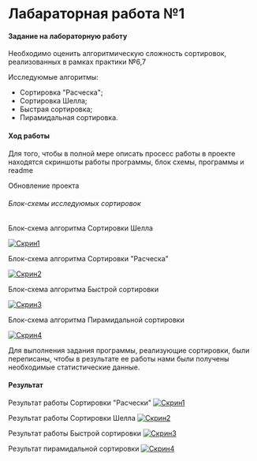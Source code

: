 # Лабараторная работа №1

#### Задание на лабораторную работу

Необходимо оценить алгоритмическую сложность сортировок, реализованных в рамках практики №6,7

Исследуюмые алгоритмы:
- Сортировка "Расческа";
- Сортировка Шелла;
- Быстрая сортировка;
- Пирамидальная сортировка.

#### Ход работы
Для того, чтобы в полной мере описать просесс работы в проекте находятся скриншоты работы программы, блок схемы, программы и readme

Обновление проекта


###### Блок-схемы исследуюмых сортировок

Блок-схема алгоритма Сортировки Шелла

[![Скрин1](https://github.com/mariakholodova/timp/blob/lab1/%D0%A8%D0%B5%D0%BB%D0%BB.jpg)](https://github.com/mariakholodova/timp/blob/lab1/%D0%A8%D0%B5%D0%BB%D0%BB.jpg)

Блок-схема алгоритма Сортировки "Расческа"

[![Скрин2](https://github.com/mariakholodova/timp/blob/lab1/%D0%A0%D0%B0%D1%81%D1%87%D0%B5%D1%81%D0%BA%D0%B0.jpg)](https://github.com/mariakholodova/timp/blob/lab1/%D0%A0%D0%B0%D1%81%D1%87%D0%B5%D1%81%D0%BA%D0%B0.jpg)

Блок-схема алгоритма Быстрой сортировки

[![Скрин3](https://github.com/mariakholodova/timp/blob/lab1/%D0%91%D1%8B%D1%81%D1%82%D1%80%D0%B0%D1%8F.jpg)](https://github.com/mariakholodova/timp/blob/lab1/%D0%91%D1%8B%D1%81%D1%82%D1%80%D0%B0%D1%8F.jpg)

Блок-схема алгоритма Пирамидальной сортировки

[![Скрин4](https://github.com/mariakholodova/timp/blob/lab1/%D0%9F%D0%B8%D1%80%D0%B0%D0%BC%D0%B8%D0%B4%D0%B0%D0%BB%D1%8C%D0%BD%D0%B0%D1%8F.jpg)](https://github.com/mariakholodova/timp/blob/lab1/%D0%9F%D0%B8%D1%80%D0%B0%D0%BC%D0%B8%D0%B4%D0%B0%D0%BB%D1%8C%D0%BD%D0%B0%D1%8F.jpg)

Для выполнения задания программы, реализующие сортировки, были переписаны, чтобы в результате ее работы нами были получены необходимые статистические данные.


#### Результат

Результат работы Сортировки "Расчески"
[![Скрин1](https://github.com/mariakholodova/timp/blob/lab1/CombSort.png)](https://github.com/mariakholodova/timp/blob/lab1/CombSort.png, 'Тык')

Результат работы Сортировки Шелла
[![Скрин2](https://github.com/mariakholodova/timp/blob/lab1/ShellSort.png)](https://github.com/mariakholodova/timp/blob/lab1/ShellSort.png, 'Тык')

Результат работы Быстрой сортировки
[![Скрин3](https://github.com/mariakholodova/timp/blob/lab1/QuickSort.png)](https://github.com/mariakholodova/timp/blob/lab1/QuickSort.png, 'Тык')

Результат пирамидальной сортировки
[![Скрин4](https://github.com/mariakholodova/timp/blob/lab1/PyramidSort.png)](https://github.com/mariakholodova/timp/blob/lab1/PyramidSort.png, 'Тык')


